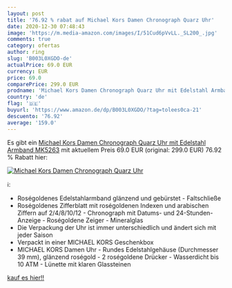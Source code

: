 ```yaml
---
layout: post
title: '76.92 % rabat auf Michael Kors Damen Chronograph Quarz Uhr'
date: 2020-12-30 07:48:43
image: 'https://m.media-amazon.com/images/I/51Cud6pVvLL._SL200_.jpg'
comments: true
category: ofertas
author: ring
slug: 'B003L0XGDO-de'
actualPrice: 69.0 EUR
currency: EUR
price: 69.0
comparePrice: 299.0 EUR
prodname: 'Michael Kors Damen Chronograph Quarz Uhr mit Edelstahl Armband MK5263'
country: 'de'
flag: '🇩🇪'
buyurl: 'https://www.amazon.de/dp/B003L0XGDO/?tag=tolees0ca-21'
descuento: '76.92'
average: '159.0'
---
```


Es gibt ein [Michael Kors Damen Chronograph Quarz Uhr mit Edelstahl Armband MK5263](https://www.amazon.de/dp/B003L0XGDO/?tag=tolees0ca-21) mit aktuellem Preis 69.0 EUR (original: 299.0 EUR) 76.92 % Rabatt hier:

[![Michael Kors Damen Chronograph Quarz Uhr](https://m.media-amazon.com/images/I/51Cud6pVvLL._SL200_.jpg)](https://www.amazon.de/dp/B003L0XGDO/?tag=tolees0ca-21)

ℹ️:

- Roségoldenes Edelstahlarmband glänzend und gebürstet - Faltschließe
- Roségoldenes Zifferblatt mit roségoldenen Indexen und arabischen Ziffern auf 2/4/8/10/12 - Chronograph mit Datums- und 24-Stunden-Anzeige - Roségoldene Zeiger - Mineralglas
- Die Verpackung der Uhr ist immer unterschiedlich und ändert sich mit jeder Saison
- Verpackt in einer MICHAEL KORS Geschenkbox
- MICHAEL KORS Damen Uhr - Rundes Edelstahlgehäuse (Durchmesser 39 mm), glänzend roségold - 2 roségoldene Drücker - Wasserdicht bis 10 ATM - Lünette mit klaren Glassteinen

[kauf es hier!!](https://www.amazon.de/dp/B003L0XGDO/?tag=tolees0ca-21)
